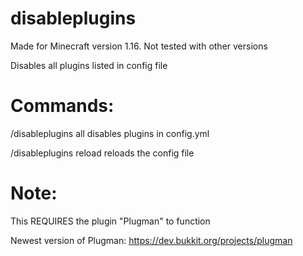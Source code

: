 # disableplugins

Made for Minecraft version 1.16. Not tested with other versions

Disables all plugins listed in config file

# Commands:

/disableplugins all     disables plugins in config.yml

/disableplugins reload      reloads the config file

# Note:

This REQUIRES the plugin "Plugman" to function

Newest version of Plugman: https://dev.bukkit.org/projects/plugman
